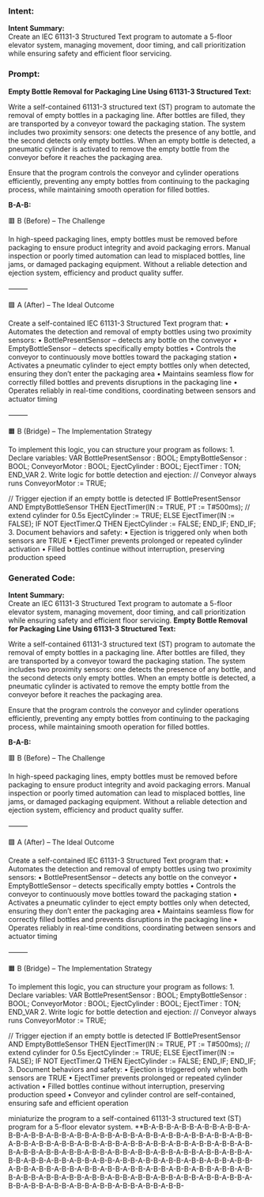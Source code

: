 ### Intent:
**Intent Summary:**  
Create an IEC 61131-3 Structured Text program to automate a 5-floor elevator system, managing movement, door timing, and call prioritization while ensuring safety and efficient floor servicing.

### Prompt:
**Empty Bottle Removal for Packaging Line Using 61131-3 Structured Text:**

Write a self-contained 61131-3 structured text (ST) program to automate the removal of empty bottles in a packaging line. After bottles are filled, they are transported by a conveyor toward the packaging station. The system includes two proximity sensors: one detects the presence of any bottle, and the second detects only empty bottles. When an empty bottle is detected, a pneumatic cylinder is activated to remove the empty bottle from the conveyor before it reaches the packaging area.

Ensure that the program controls the conveyor and cylinder operations efficiently, preventing any empty bottles from continuing to the packaging process, while maintaining smooth operation for filled bottles.

**B-A-B:**

🟥 B (Before) – The Challenge

In high-speed packaging lines, empty bottles must be removed before packaging to ensure product integrity and avoid packaging errors. Manual inspection or poorly timed automation can lead to misplaced bottles, line jams, or damaged packaging equipment. Without a reliable detection and ejection system, efficiency and product quality suffer.

⸻

🟩 A (After) – The Ideal Outcome

Create a self-contained IEC 61131-3 Structured Text program that:
	•	Automates the detection and removal of empty bottles using two proximity sensors:
	•	BottlePresentSensor – detects any bottle on the conveyor
	•	EmptyBottleSensor – detects specifically empty bottles
	•	Controls the conveyor to continuously move bottles toward the packaging station
	•	Activates a pneumatic cylinder to eject empty bottles only when detected, ensuring they don’t enter the packaging area
	•	Maintains seamless flow for correctly filled bottles and prevents disruptions in the packaging line
	•	Operates reliably in real-time conditions, coordinating between sensors and actuator timing

⸻

🟧 B (Bridge) – The Implementation Strategy

To implement this logic, you can structure your program as follows:
	1.	Declare variables:
 VAR
    BottlePresentSensor : BOOL;
    EmptyBottleSensor : BOOL;
    ConveyorMotor : BOOL;
    EjectCylinder : BOOL;
    EjectTimer : TON;
END_VAR
	2.	Write logic for bottle detection and ejection:
 // Conveyor always runs
ConveyorMotor := TRUE;

// Trigger ejection if an empty bottle is detected
IF BottlePresentSensor AND EmptyBottleSensor THEN
    EjectTimer(IN := TRUE, PT := T#500ms); // extend cylinder for 0.5s
    EjectCylinder := TRUE;
ELSE
    EjectTimer(IN := FALSE);
    IF NOT EjectTimer.Q THEN
        EjectCylinder := FALSE;
    END_IF;
END_IF;
	3.	Document behaviors and safety:
	•	Ejection is triggered only when both sensors are TRUE
	•	EjectTimer prevents prolonged or repeated cylinder activation
	•	Filled bottles continue without interruption, preserving production speed

### Generated Code:
**Intent Summary:**  
Create an IEC 61131-3 Structured Text program to automate a 5-floor elevator system, managing movement, door timing, and call prioritization while ensuring safety and efficient floor servicing.
**Empty Bottle Removal for Packaging Line Using 61131-3 Structured Text:**

Write a self-contained 61131-3 structured text (ST) program to automate the removal of empty bottles in a packaging line. After bottles are filled, they are transported by a conveyor toward the packaging station. The system includes two proximity sensors: one detects the presence of any bottle, and the second detects only empty bottles. When an empty bottle is detected, a pneumatic cylinder is activated to remove the empty bottle from the conveyor before it reaches the packaging area.

Ensure that the program controls the conveyor and cylinder operations efficiently, preventing any empty bottles from continuing to the packaging process, while maintaining smooth operation for filled bottles.

**B-A-B:**

🟥 B (Before) – The Challenge

In high-speed packaging lines, empty bottles must be removed before packaging to ensure product integrity and avoid packaging errors. Manual inspection or poorly timed automation can lead to misplaced bottles, line jams, or damaged packaging equipment. Without a reliable detection and ejection system, efficiency and product quality suffer.

⸻

🟩 A (After) – The Ideal Outcome

Create a self-contained IEC 61131-3 Structured Text program that:
	•	Automates the detection and removal of empty bottles using two proximity sensors:
	•	BottlePresentSensor – detects any bottle on the conveyor
	•	EmptyBottleSensor – detects specifically empty bottles
	•	Controls the conveyor to continuously move bottles toward the packaging station
	•	Activates a pneumatic cylinder to eject empty bottles only when detected, ensuring they don’t enter the packaging area
	•	Maintains seamless flow for correctly filled bottles and prevents disruptions in the packaging line
	•	Operates reliably in real-time conditions, coordinating between sensors and actuator timing

⸻

🟧 B (Bridge) – The Implementation Strategy

To implement this logic, you can structure your program as follows:
	1.	Declare variables:
 VAR
    BottlePresentSensor : BOOL;
    EmptyBottleSensor : BOOL;
    ConveyorMotor : BOOL;
    EjectCylinder : BOOL;
    EjectTimer : TON;
END_VAR
	2.	Write logic for bottle detection and ejection:
 // Conveyor always runs
ConveyorMotor := TRUE;

// Trigger ejection if an empty bottle is detected
IF BottlePresentSensor AND EmptyBottleSensor THEN
    EjectTimer(IN := TRUE, PT := T#500ms); // extend cylinder for 0.5s
    EjectCylinder := TRUE;
ELSE
    EjectTimer(IN := FALSE);
    IF NOT EjectTimer.Q THEN
        EjectCylinder := FALSE;
    END_IF;
END_IF;
	3.	Document behaviors and safety:
	•	Ejection is triggered only when both sensors are TRUE
	•	EjectTimer prevents prolonged or repeated cylinder activation
	•	Filled bottles continue without interruption, preserving production speed
	•	Conveyor and cylinder control are self-contained, ensuring safe and efficient operation

 miniaturize the program to a self-contained 61131-3 structured text (ST) program for a 5-floor elevator system.
**B-A-B-B-A-B-B-A-B-B-A-B-B-A-B-B-A-B-B-A-B-B-A-B-B-A-B-B-A-B-B-A-B-B-A-B-B-A-B-B-A-B-B-A-B-B-A-B-B-A-B-B-A-B-B-A-B-B-A-B-B-A-B-B-A-B-B-A-B-B-A-B-B-A-B-B-A-B-B-A-B-B-A-B-B-A-B-B-A-B-B-A-B-B-A-B-B-A-B-B-A-B-B-A-B-B-A-B-B-A-B-B-A-B-B-A-B-B-A-B-B-A-B-B-A-B-B-A-B-B-A-B-B-A-B-B-A-B-B-A-B-B-A-B-B-A-B-B-A-B-B-A-B-B-A-B-B-A-B-B-A-B-B-A-B-B-A-B-B-A-B-B-A-B-B-A-B-B-A-B-B-A-B-B-A-B-B-A-B-B-A-B-B-A-B-B-A-B-B-A-B-B-A-B-B-A-B-B-A-B-B-A-B-B-A-B-B-A-B-B-A-B-B-A-B-B-A-B-B-
